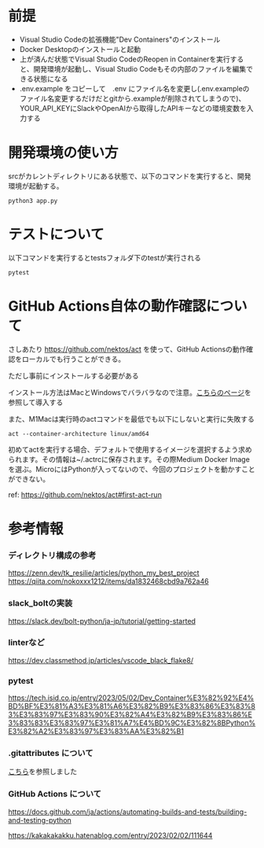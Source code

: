 # 前提
* Visual Studio Codeの拡張機能"Dev Containers"のインストール
* Docker Desktopのインストールと起動
* 上が済んだ状態でVisual Studio CodeのReopen in Containerを実行すると、開発環境が起動し、Visual Studio Codeもその内部のファイルを編集できる状態になる
* .env.example をコピーして　.env にファイル名を変更し(.env.exampleのファイル名変更するだけだとgitから.exampleが削除されてしまうので)、YOUR_API_KEYにSlackやOpenAIから取得したAPIキーなどの環境変数を入力する

# 開発環境の使い方
srcがカレントディレクトリにある状態で、以下のコマンドを実行すると、開発環境が起動する。
```
python3 app.py
```

# テストについて
以下コマンドを実行するとtestsフォルダ下のtestが実行される
```
pytest
```

# GitHub Actions自体の動作確認について
さしあたり https://github.com/nektos/act を使って、GitHub Actionsの動作確認をローカルでも行うことができる。

ただし事前にインストールする必要がある

インストール方法はMacとWindowsでバラバラなので注意。[こちらのページ](https://github.com/nektos/act)を参照して導入する

また、M1Macは実行時のactコマンドを最低でも以下にしないと実行に失敗する

```
act --container-architecture linux/amd64
```

初めてactを実行する場合、デフォルトで使用するイメージを選択するよう求められます。その情報は~/.actrcに保存されます。その際Medium Docker Imageを選ぶ。MicroにはPythonが入ってないので、今回のプロジェクトを動かすことができない。

ref: https://github.com/nektos/act#first-act-run

# 参考情報

### ディレクトリ構成の参考
https://zenn.dev/tk_resilie/articles/python_my_best_project
https://qiita.com/nokoxxx1212/items/da1832468cbd9a762a46

### slack_boltの実装
https://slack.dev/bolt-python/ja-jp/tutorial/getting-started

### linterなど
https://dev.classmethod.jp/articles/vscode_black_flake8/

### pytest
https://tech.isid.co.jp/entry/2023/05/02/Dev_Container%E3%82%92%E4%BD%BF%E3%81%A3%E3%81%A6%E3%82%B9%E3%83%86%E3%83%83%E3%83%97%E3%83%90%E3%82%A4%E3%82%B9%E3%83%86%E3%83%83%E3%83%97%E3%81%A7%E4%BD%9C%E3%82%8BPython%E3%82%A2%E3%83%97%E3%83%AA%E3%82%B1

### .gitattributes について
[こちら](https://qiita.com/toromo/items/7b5703a695350473473d)を参照しました

### GitHub Actions について
https://docs.github.com/ja/actions/automating-builds-and-tests/building-and-testing-python

https://kakakakakku.hatenablog.com/entry/2023/02/02/111644